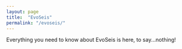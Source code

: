 ```yaml
---
layout: page
title:  "EvoSeis"
permalink: "/evoseis/"
---
```


Everything you need to know about EvoSeis is here, to say...nothing!
